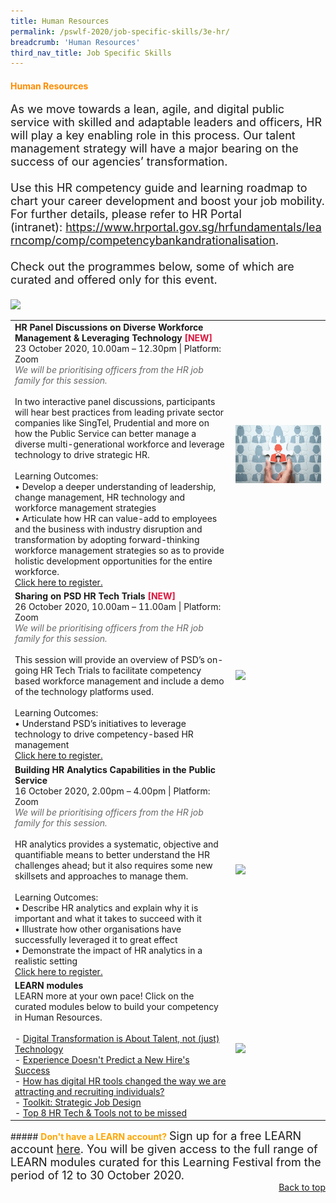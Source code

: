 ```yaml
---
title: Human Resources
permalink: /pswlf-2020/job-specific-skills/3e-hr/
breadcrumb: 'Human Resources'
third_nav_title: Job Specific Skills
---
```


#### <font color="darkorange"><b>Human Resources</b></font> <a name="hr"></a>
<font size="4">As we move towards a lean, agile, and digital public service with skilled and adaptable leaders and officers, HR will play a key enabling role in this process. Our talent management strategy will have a major bearing on the success of our agencies’ transformation.
<br><br>
Use this HR competency guide and learning roadmap to chart your career development and boost your job mobility. For further details, please refer to HR Portal (intranet): https://www.hrportal.gov.sg/hrfundamentals/learncomp/comp/competencybankandrationalisation.
<br><br>
Check out the programmes below, some of which are curated and offered only for this event. 
<br><br></font>
<img src="/images/hrcompetencymapping.jpeg">


<table>
       <col width="70%"> 
            <col width="30%">
<tr>
    <td>
      <b>HR Panel Discussions on Diverse Workforce Management & Leveraging Technology</b> <font color="crimson"><b> [NEW]</b></font>
      <br>23 October 2020, 10.00am – 12.30pm | Platform: Zoom
	<br><font color="dimgrey"><i>We will be prioritising officers from the HR job family for this session.</i></font>
      <br>       
      <br>In two interactive panel discussions, participants will hear best practices from leading private sector companies like SingTel, Prudential and more on how the Public Service can better manage a diverse multi-generational workforce and leverage technology to drive strategic HR.
      <br>
      <br>Learning Outcomes:
      <br>• Develop a deeper understanding of leadership, change management, HR technology and workforce management strategies
      <br>• Articulate how HR can value-add to employees and the business with industry disruption and transformation by adopting forward-thinking workforce management strategies so as to provide holistic development opportunities for the entire workforce.
	    <br>
      <a href="https://hr-panel-discussions.eventbrite.sg">Click here to register.</a> 
    </td>    
<td>
     <img src="/images/lead1.jpg">
    </td>
</tr>

<tr>
    <td>
      <b>Sharing on PSD HR Tech Trials</b> <font color="crimson"><b> [NEW]</b></font>
      <br>26 October 2020, 10.00am – 11.00am | Platform: Zoom
	<br><font color="dimgrey"><i>We will be prioritising officers from the HR job family for this session.</i></font>
      <br>       
      <br>This session will provide an overview of PSD’s on-going HR Tech Trials to facilitate competency based workforce management and include a demo of the technology platforms used.
      <br>
      <br>Learning Outcomes:
      <br>• Understand PSD’s initiatives to leverage technology to drive competency-based HR management
	    <br>
      <a href="https://hr-tech-trials.eventbrite.sg">Click here to register.</a> 
    </td>    
<td>
     <img src="/images/digital6.jpg">
    </td>
</tr>

<tr>
    <td>
      <b>Building HR Analytics Capabilities in the Public Service</b>
      <br>16 October 2020, 2.00pm – 4.00pm | Platform: Zoom
	<br><font color="dimgrey"><i>We will be prioritising officers from the HR job family for this session.</i></font>
      <br>       
      <br>HR analytics provides a systematic, objective and quantifiable means to better understand the HR challenges ahead; but it also requires some new skillsets and approaches to manage them.
      <br>
      <br>Learning Outcomes:
      <br>• Describe HR analytics and explain why it is important and what it takes to succeed with it
      <br>• Illustrate how other organisations have successfully leveraged it to great effect 
      <br>• Demonstrate the impact of HR analytics in a realistic setting
	    <br>
      <a href="https://hr-analytics-in-public-service.eventbrite.sg">Click here to register.</a> 
    </td>    
<td>
     <img src="/images/hra1.jpg">
    </td>
</tr>
<tr> 
    <td>	     
      <b>LEARN modules</b>
      <br>LEARN more at your own pace! Click on the curated modules below to build your competency in Human Resources.
	<br><br>
- <a href="https://www.learn.gov.sg/dlp/student/course/204673">Digital Transformation is About Talent, not (just) Technology</a><br>
- <a href="https://www.learn.gov.sg/dlp/student/externalcourse/111487">Experience Doesn't Predict a New Hire's Success</a><br>
- <a href="https://www.learn.gov.sg/dlp/student/course/16235">How has digital HR tools changed the way we are attracting and recruiting individuals?</a><br>		
- <a href="https://www.learn.gov.sg/dlp/student/course/127434">Toolkit: Strategic Job Design </a><br>
- <a href="https://www.learn.gov.sg/dlp/student/course/21182">Top 8 HR Tech & Tools not to be missed </a><br>	
    </td>
	<td>
     <img src="/images/learnlogowhitebg.jpg">
    </td>
</tr>
</table>
##### <font color="orange"><b>Don't have a LEARN account?</b></font>
<font size="4.5">Sign up for a free LEARN account <a href="https://go.gov.sg/lv4xad">here</a>. You will be given access to the full range of LEARN modules curated for this Learning Festival from the period of 12 to 30 October 2020.</font>
<br>
<div style="text-align: right"><a href="#top">Back to top</a></div>

